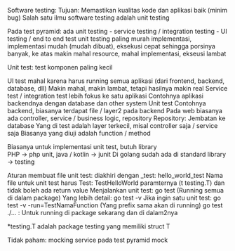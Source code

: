 Software testing: 
    Tujuan: Memastikan kualitas kode dan aplikasi baik (minim bug)
    Salah satu ilmu software testing adalah unit testing

Pada test pyramid: ada unit testing - service testing / integration testing - UI testing / end to end test
    unit testing paling murah implementasi, implementasi mudah (mudah dibuat), eksekusi cepat sehingga porsinya banyak, 
    ke atas makin mahal resource, mahal implementasi, ekseusi lambat

Unit test: test komponen paling kecil

UI test mahal karena harus running semua aplikasi (dari frontend, backend, database, dll)
    Makin mahal, makin lambat, tetapi hasilnya makin real 
Service test / integration test lebih fokus ke satu aplikasi
    Contohnya aplikasi backendnya dengan database dan other system
Unit test
    Contohnya backend, biasanya terdapat file / layer2 pada backend
        Pada web biasanya ada controller, service / business logic, repository 
            Repository: Jembatan ke database
        Yang di test adalah layer terkecil, misal controller saja / service saja
    Biasanya yang diuji adalah function / method

Biasanya untuk implementasi unit test, butuh library    
    PHP -> php unit, java / kotlin -> junit 
    Di golang sudah ada di standard library -> testing

Aturan membuat file unit test: diakhiri dengan _test: hello_world_test
Nama file untuk unit test harus Test: TestHelloWorld
    paramternya (t testing.T) dan tidak boleh ada return value
Menjalankan unit test: go test (Running semua di dalam package)
    Yang lebih detail: go test -v 
    Jika ingin satu unit test: go test -v -run=TestNamaFunction (Yang prefix sama akan di running)
    go test ./... : Untuk running di package sekarang dan di dalam2nya

*testing.T adalah package testing yang memiliki struct T

Tidak paham: 
mocking service pada test pyramid
mock 